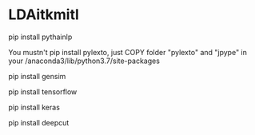 # LDAitkmitl

pip install pythainlp

You mustn't pip install pylexto, just COPY folder "pylexto" and "jpype" in your /anaconda3/lib/python3.7/site-packages

pip install gensim

pip install tensorflow

pip install keras

pip install deepcut
